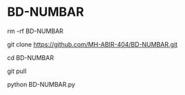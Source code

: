 # BD-NUMBAR
rm -rf BD-NUMBAR

git clone https://github.com/MH-ABIR-404/BD-NUMBAR.git

cd BD-NUMBAR

git pull 

python BD-NUMBAR.py
